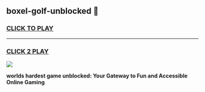 
## boxel-golf-unblocked 👋
<h3>
<a href="https://premium.freeplayer.one?title=boxel-golf-unblocked&ref=14F">CLICK TO PLAY</a></h3>
<hr>

<h3>
<a href="https://premium.freeplayer.one?title=boxel-golf-unblocked&ref=14F">CLICK 2 PLAY</a>
  
</h3>

<a href="https://premium.freeplayer.one?title=boxel-golf-unblocked&ref=12F/"><img src="https://clearcache.store/games.png"></a>


**worlds hardest game unblocked: Your Gateway to Fun and Accessible Online Gaming**
